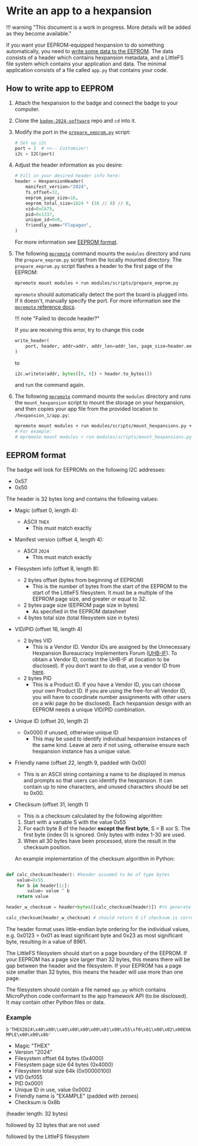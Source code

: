 # Write an app to a hexpansion

!!! warning "This document is a work in progress. More details will be added as they become available."

If you want your EEPROM-equipped hexpansion to do something automatically, you need to [write some data to the EEPROM](#how-to-write-app-to-eeprom). The data consists of a header which contains hexpansion metadata, and a LittleFS file system which contains your application and data. The minimal application consists of a file called `app.py` that contains your code.

## How to write app to EEPROM

1. Attach the hexpansion to the badge and connect the badge to your computer.
2. Clone the [`badge-2024-software`](https://github.com/emfcamp/badge-2024-software) repo and `cd` into it.
3. Modify the port in the [`prepare_eeprom.py`](https://github.com/emfcamp/badge-2024-software/blob/main/modules/scripts/prepare_eeprom.py) script:

    ```python
    # Set up i2c
    port = 2  # <<-- Customize!!
    i2c = I2C(port)
    ```

4. Adjust the header information as you desire:

    ```python
    # Fill in your desired header info here:
    header = HexpansionHeader(
        manifest_version="2024",
        fs_offset=32,
        eeprom_page_size=16,
        eeprom_total_size=1024 * (16 // 8) // 8,
        vid=0xCA75,
        pid=0x1337,
        unique_id=0x0,
        friendly_name="Flopagon",
    )
    ```

    For more information see [EEPROM format](#eeprom-format).

5. The following [`mpremote`](https://docs.micropython.org/en/latest/reference/mpremote.html) command mounts the `modules` directory and runs the `prepare_eeprom.py` script from the locally mounted directory. The `prepare_eeprom.py` script flashes a header to the first page of the EEPROM:

    ```sh
    mpremote mount modules + run modules/scripts/prepare_eeprom.py
    ```

    `mpremote` should automatically detect the port the board is plugged into. If it doesn't, manually specify the port. For more information see the [`mpremote` reference docs](https://docs.micropython.org/en/latest/reference/mpremote.html#shortcuts).

    !!! note "Failed to decode header?"

      If you are receiving this error, try to change this code

      ```python
      write_header(
          port, header, addr=addr, addr_len=addr_len, page_size=header.eeprom_page_size
      )
      ```

      to

      ```python
      i2c.writeto(addr, bytes([0, 0]) + header.to_bytes())
      ```

      and run the command again.

6. The following [`mpremote`](https://docs.micropython.org/en/latest/reference/mpremote.html) command mounts the `modules` directory and runs the `mount_hexpansion` script to mount the storage on your hexpansion, and then copies your app file from the provided location to `/hexpansion_1/app.py`:

    ```sh
    mpremote mount modules + run modules/scripts/mount_hexpansions.py + cp path/to/your/app.py :/hexpansion_{YOUR-HEXPANSION-PORT-NUMBER}/app.py
    # For example:
    # mpremote mount modules + run modules/scripts/mount_hexpansions.py + cp sim/apps/snake/app.py :/hexpansion_1/app.py
    ```

## EEPROM format

The badge will look for EEPROMs on the following I2C addresses:

- 0x57
- 0x50

The header is 32 bytes long and contains the following values:

- Magic (offset 0, length 4):
  - ASCII `THEX`
    - This must match exactly
- Manifest version (offset 4, length 4):
  - ASCII `2024`
    - This must match exactly
- Filesystem info (offset 8, length 8):
  - 2 bytes offset (bytes from beginning of EEPROM)
    - This is the number of bytes from the start of the EEPROM to the start of the LittleFS filesystem. It must be a multiple of the EEPROM page size, and greater or equal to 32.
  - 2 bytes page size (EEPROM page size in bytes)
    - As specified in the EEPROM datasheet
  - 4 bytes total size (total filesystem size in bytes)
- VID/PID (offset 16, length 4)
  - 2 bytes VID
    - This is a Vendor ID. Vendor IDs are assigned by the Unnecessary Hexpansion Bureaucracy Implementers Forum ([UHB-IF](https://badge.emfcamp.org/wiki/UHB-IF)). To obtain a Vendor ID, contact the UHB-IF at (location to be disclosed). If you don't want to do that, use a vendor ID from [here](https://badge.emfcamp.org/wiki/UHB-IF/Uncontrolled_IDs).
  - 2 bytes PID
    - This is a Product ID. If you have a Vendor ID, you can choose your own Product ID. If you are using the free-for-all Vendor ID, you will have to coordinate number assignments with other users on a wiki page (to be disclosed). Each hexpansion design with an EEPROM needs a unique VID/PID combination.
- Unique ID (offset 20, length 2)
  - 0x0000 if unused, otherwise unique ID
    - This may be used to identify individual hexpansion instances of the same kind. Leave at zero if not using, otherwise ensure each hexpansion instance has a unique value.
- Friendly name (offset 22, length 9, padded with 0x00)
  - This is an ASCII string containing a name to be displayed in menus and prompts so that users can identify the hexpansion. It can contain up to nine characters, and unused characters should be set to 0x00.
- Checksum (offset 31, length 1)
  - This is a checksum calculated by the following algorithm:

  1. Start with a variable S with the value 0x55
  2. For each byte B of the header **except the first byte**, S = B xor S. The first byte (index 0) is ignored. Only bytes with index 1-30 are used.
  3. When all 30 bytes have been processed, store the result in the checksum position.

  An example implementation of the checksum algorithm in Python:

```python

def calc_checksum(header): #header assumed to be of type bytes
    value=0x55
    for b in header[1:]:
        value= value ^ b
    return value

header_w_checksum = header+bytes([calc_checksum(header)]) #to generate a checksum

calc_checksum(header_w_checksum) # should return 0 if checksum is correct

```

The header format uses little-endian byte ordering for the individual values, e.g. 0x0123 = 0x01 as least significant byte and 0x23 as most significant byte, resulting in a value of 8961.

The LittleFS filesystem should start on a page boundary of the EEPROM. If your EEPROM has a page size larger than 32 bytes, this means there will be gap between the header and the filesystem. If your EEPROM has a page size smaller than 32 bytes, this means the header will use more than one page.

The filesystem should contain a file named `app.py` which contains MicroPython code conformant to the app framework API (to be disclosed). It may contain other Python files or data.

### Example

`b'THEX2024\x40\x00\\x40\x00\x00\x00\x01\x00\x55\xf0\x01\x00\x02\x00EXAMPLE\x00\x00\x8b'`

- Magic "THEX"
- Version "2024"
- Filesystem offset 64 bytes (0x4000)
- Filesystem page size 64 bytes (0x4000)
- Filesystem total size 64k (0x00000100)
- VID 0xf055
- PID 0x0001
- Unique ID in use, value 0x0002
- Friendly name is "EXAMPLE" (padded with zeroes)
- Checksum is 0x8b

(header length: 32 bytes)

followed by 32 bytes that are not used

followed by the LittleFS filesystem
